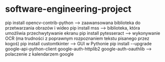 # software-engineering-project

pip install opencv-contrib-python --> zaawansowana biblioteka do przetwarzania obrazów i wideo
pip install mss --> biblioteka, która umożliwia przechwytywanie ekranu
pip install pytesseract --> wykonywanie OCR (ma trudności z poprawnym rozpoznaniem tekstu pisanego przez kogoś)
pip install customtkinter --> GUI w Pythonie
pip install --upgrade google-api-python-client google-auth-httplib2 google-auth-oauthlib --> polaczenie z kalendarzem google

